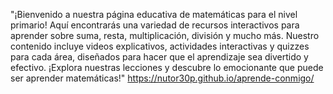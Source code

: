 "¡Bienvenido a nuestra página educativa de matemáticas para el nivel primario! Aquí encontrarás una variedad de recursos interactivos para aprender sobre suma, resta, multiplicación, división y mucho más. Nuestro contenido incluye videos explicativos, actividades interactivas y quizzes para cada área, diseñados para hacer que el aprendizaje sea divertido y efectivo. ¡Explora nuestras lecciones y descubre lo emocionante que puede ser aprender matemáticas!"
https://nutor30p.github.io/aprende-conmigo/
